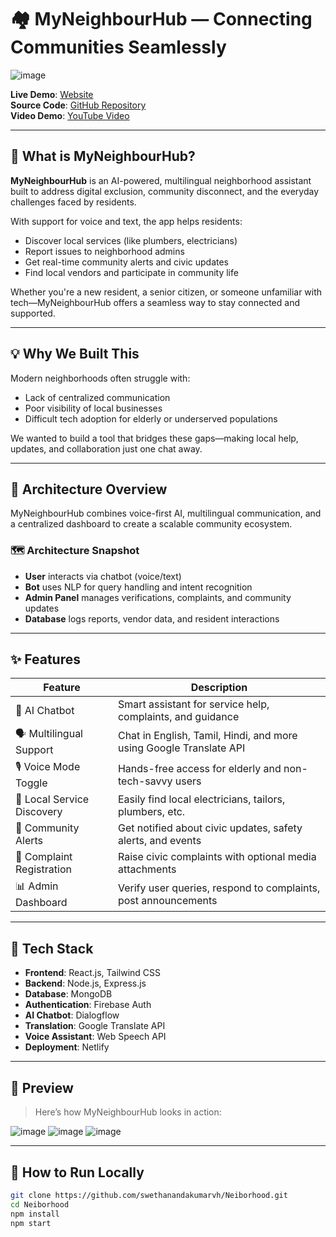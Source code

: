 # 🏘️ MyNeighbourHub — Connecting Communities Seamlessly

![image](https://github.com/user-attachments/assets/13fa0672-fda9-462c-9e05-d3f296801200)

**Live Demo**: [Website](https://myneighbourhub.netlify.app/)  
**Source Code**: [GitHub Repository](https://github.com/swethanandakumarvh/Neiborhood)  
**Video Demo**: [YouTube Video](https://www.youtube.com/watch?v=VpKjcu9q7Lg)

---

## 💭 What is MyNeighbourHub?

**MyNeighbourHub** is an AI-powered, multilingual neighborhood assistant built to address digital exclusion, community disconnect, and the everyday challenges faced by residents.

With support for voice and text, the app helps residents:

- Discover local services (like plumbers, electricians)
- Report issues to neighborhood admins
- Get real-time community alerts and civic updates
- Find local vendors and participate in community life

Whether you're a new resident, a senior citizen, or someone unfamiliar with tech—MyNeighbourHub offers a seamless way to stay connected and supported.

---

## 💡 Why We Built This

Modern neighborhoods often struggle with:

- Lack of centralized communication  
- Poor visibility of local businesses  
- Difficult tech adoption for elderly or underserved populations

We wanted to build a tool that bridges these gaps—making local help, updates, and collaboration just one chat away.

---

## 🧠 Architecture Overview

MyNeighbourHub combines voice-first AI, multilingual communication, and a centralized dashboard to create a scalable community ecosystem.

### 🗺 Architecture Snapshot

- **User** interacts via chatbot (voice/text)
- **Bot** uses NLP for query handling and intent recognition
- **Admin Panel** manages verifications, complaints, and community updates
- **Database** logs reports, vendor data, and resident interactions

---

## ✨ Features

| Feature                      | Description                                                                            |
|-----------------------------|----------------------------------------------------------------------------------------|
| 🤖 AI Chatbot                | Smart assistant for service help, complaints, and guidance                            |
| 🗣 Multilingual Support       | Chat in English, Tamil, Hindi, and more using Google Translate API                    |
| 🎙 Voice Mode Toggle         | Hands-free access for elderly and non-tech-savvy users                                |
| 📍 Local Service Discovery   | Easily find local electricians, tailors, plumbers, etc.                                |
| 📢 Community Alerts          | Get notified about civic updates, safety alerts, and events                           |
| 📝 Complaint Registration    | Raise civic complaints with optional media attachments                                |
| 📊 Admin Dashboard           | Verify user queries, respond to complaints, post announcements                        |

---

## 🧰 Tech Stack

- **Frontend**: React.js, Tailwind CSS  
- **Backend**: Node.js, Express.js  
- **Database**: MongoDB  
- **Authentication**: Firebase Auth  
- **AI Chatbot**: Dialogflow  
- **Translation**: Google Translate API  
- **Voice Assistant**: Web Speech API  
- **Deployment**: Netlify

---

## 📸 Preview

> Here’s how MyNeighbourHub looks in action:

![image](https://github.com/user-attachments/assets/c2804131-b11a-4f5d-b185-67572f1cfb2f)
![image](https://github.com/user-attachments/assets/3cd9521f-ea88-4d21-922d-6a3e0f491cfa)
![image](https://github.com/user-attachments/assets/8b8630ec-7610-45d0-b434-6ca55f8371a4)


---

## 🔧 How to Run Locally

```bash
git clone https://github.com/swethanandakumarvh/Neiborhood.git
cd Neiborhood
npm install
npm start
